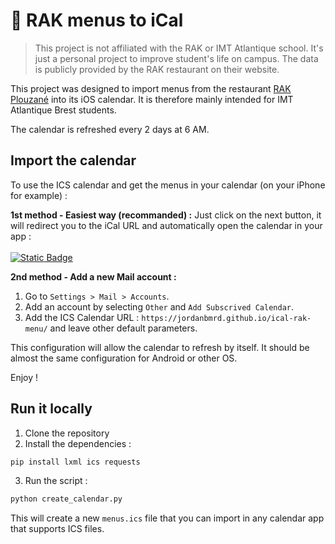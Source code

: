 
# 📆 RAK menus to iCal

> This project is not affiliated with the RAK or IMT Atlantique school. It's just a personal project to improve student's life on campus. The data is publicly provided by the RAK restaurant on their website.

This project was designed to import menus from the restaurant [RAK Plouzané](http://services.imt-atlantique.fr/rak/) into its iOS calendar. It is therefore mainly intended for IMT Atlantique Brest students.

The calendar is refreshed every 2 days at 6 AM.


## Import the calendar

To use the ICS calendar and get the menus in your calendar (on your iPhone for example) :

**1st method - Easiest way (recommanded) :**
Just click on the next button, it will redirect you to the iCal URL and automatically open the calendar in your app :<br /><br />
[![Static Badge](https://img.shields.io/badge/Click_to_import-g?style=flat&logo=Google%20Calendar&logoColor=white&label=ICS%20Calendar)](http://jordanbmrd.github.io/ical-rak-menu/menus.ics)

**2nd method - Add a new Mail account :**
1. Go to `Settings > Mail > Accounts`.
2. Add an account by selecting `Other` and `Add Subscrived Calendar`.
3. Add the ICS Calendar URL : `https://jordanbmrd.github.io/ical-rak-menu/` and leave other default parameters.

This configuration will allow the calendar to refresh by itself.
It should be almost the same configuration for Android or other OS.

Enjoy !

## Run it locally

1. Clone the repository
2. Install the dependencies :
```bash
pip install lxml ics requests
```

3. Run the script :
```bash
python create_calendar.py
```

This will create a new `menus.ics` file that you can import in any calendar app that supports ICS files.
